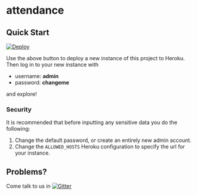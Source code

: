 # attendance

## Quick Start

[![Deploy](https://www.herokucdn.com/deploy/button.png)](https://heroku.com/deploy)

Use the above button to deploy a new instance of this project to Heroku. Then log in to your new instance with
* username: **admin**
* password: **changeme**

and explore!

### Security
It is recommended that before inputting any sensitive data you do the following:

1. Change the default password, or create an entirely new admin account.
2. Change the `ALLOWED_HOSTS` Heroku configuration to specify the url for your instance.

## Problems?

Come talk to us in [![Gitter](https://badges.gitter.im/Join%20Chat.svg)](https://gitter.im/Iridescent-CM/attendance?utm_source=badge&utm_medium=badge&utm_campaign=pr-badge)
